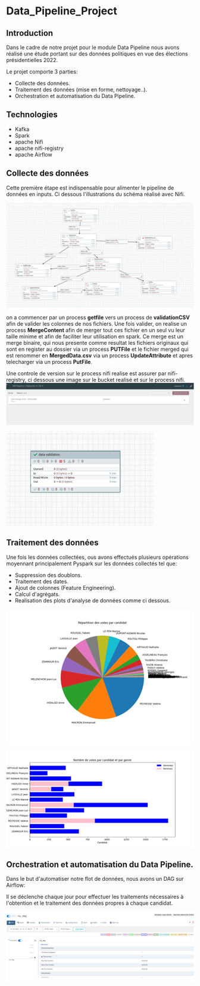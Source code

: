 # Data_Pipeline_Project

## Introduction
Dans le cadre de notre projet pour le module Data Pipeline nous avons réalisé une étude portant sur des données politiques en vue des élections présidentielles 2022.

Le projet comporte 3 parties:

* Collecte des données.
* Traitement des données (mise en forme, nettoyage..).
* Orchestration et automatisation du Data Pipeline.

## Technologies
* Kafka
* Spark
* apache Nifi
* apache nifi-registry
* apache Airflow


## Collecte des données


Cette première étape est indispensable pour alimenter le pipeline de données en inputs.
Ci dessous l'illustrations du schéma réalisé avec Nifi.

![Algorithm schema](./nifi/nifi.PNG)

on a commencer par un process **getfile** vers un process de **validationCSV** afin de valider les colonnes de nos fichiers. 
Une fois valider, on realise un process **MergeContent** afin de merger tout ces fichier en un seul vu leur taille minime et afin de faciliter leur utilisation en spark. Ce merge est un merge binaire, qui nous presente comme resultat les fichiers originaux qui sont en register au dossier via un process **PUTFile** et le fichier merged qui est renommer en **MergedData.csv** via un process **UpdateAttribute** et apres telecharger via un process **PutFile**.

Une controle de version sur le process nifi realise est assurer par nifi-registry, ci dessous une image sur le bucket realisé et sur le process nifi.
![Algorithm schema](./nifi/nifi_registry.PNG)

![Algorithm schema](./nifi/process_group_version_controle_active.PNG)


## Traitement des données

Une fois les données collectées, ous avons effectués plusieurs opérations moyennant principalement Pyspark sur les données collectés tel que:

* Suppression des doublons.
* Traitement des dates.
* Ajout de colonnes (Feature Engineering).
* Calcul d'agrégats.
* Realisation des plots d'analyse de données comme ci dessous.

![Algorithm schema](./scripts/vote_per_Candidat.png)

![Algorithm schema](./scripts/vote_per_Candidat_per_genre.png)


## Orchestration et automatisation du Data Pipeline.

Dans le but d'automatiser notre flot de données, nous avons un DAG sur Airflow:

Il se déclenche chaque jour pour effectuer les traitements nécessaires à l'obtention et le traitement des données propres à chaque candidat.


![Algorithm schema](./airflow/airflow_dag.PNG)

